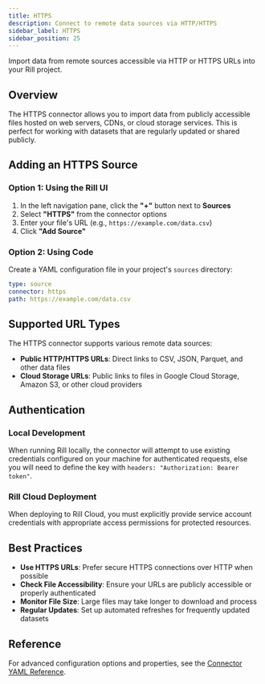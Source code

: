 ```yaml
---
title: HTTPS
description: Connect to remote data sources via HTTP/HTTPS
sidebar_label: HTTPS
sidebar_position: 25
---
```


Import data from remote sources accessible via HTTP or HTTPS URLs into your Rill project.

## Overview

The HTTPS connector allows you to import data from publicly accessible files hosted on web servers, CDNs, or cloud storage services. This is perfect for working with datasets that are regularly updated or shared publicly.

## Adding an HTTPS Source

### Option 1: Using the Rill UI

1. In the left navigation pane, click the **"+"** button next to **Sources**
2. Select **"HTTPS"** from the connector options
3. Enter your file's URL (e.g., `https://example.com/data.csv`)
4. Click **"Add Source"**

### Option 2: Using Code

Create a YAML configuration file in your project's `sources` directory:

```yaml
type: source
connector: https
path: https://example.com/data.csv
```

## Supported URL Types

The HTTPS connector supports various remote data sources:

- **Public HTTP/HTTPS URLs**: Direct links to CSV, JSON, Parquet, and other data files
- **Cloud Storage URLs**: Public links to files in Google Cloud Storage, Amazon S3, or other cloud providers

## Authentication

### Local Development

When running Rill locally, the connector will attempt to use existing credentials configured on your machine for authenticated requests, else you will need to define the key with `headers: "Authorization: Bearer token"`.

### Rill Cloud Deployment

When deploying to Rill Cloud, you must explicitly provide service account credentials with appropriate access permissions for protected resources.

## Best Practices

- **Use HTTPS URLs**: Prefer secure HTTPS connections over HTTP when possible
- **Check File Accessibility**: Ensure your URLs are publicly accessible or properly authenticated
- **Monitor File Size**: Large files may take longer to download and process
- **Regular Updates**: Set up automated refreshes for frequently updated datasets

## Reference

For advanced configuration options and properties, see the [Connector YAML Reference](/reference/project-files/connectors#https).